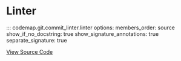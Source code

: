 # Linter

::: codemap.git.commit_linter.linter
    options:
      members_order: source
      show_if_no_docstring: true
      show_signature_annotations: true
      separate_signature: true

[View Source Code](https://github.com/SarthakMishra/codemap/blob/dev/src/codemap/git/commit_linter/linter.py)

